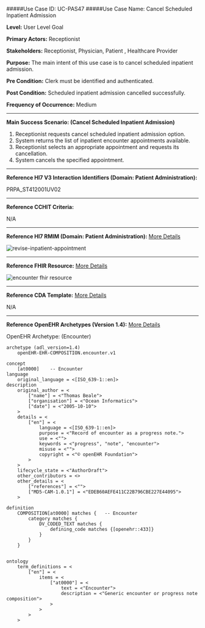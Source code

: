 #####Use Case ID: UC-PAS47
#####Use Case Name: Cancel Scheduled Inpatient Admission

**Level:**                     User Level Goal

**Primary Actors:**            Receptionist

**Stakeholders:**              Receptionist, Physician, Patient , Healthcare Provider

**Purpose:**                   The main intent of this use case is to cancel scheduled inpatient admission.

**Pre Condition:**             Clerk must be identified and authenticated. 

**Post Condition:**            Scheduled inpatient admission cancelled successfully.

**Frequency of Occurrence:**   Medium
__________________________________________________________
**Main Success Scenario: (Cancel Scheduled Inpatient Admission)**

1. Receptionist requests cancel scheduled inpatient admission option.
2. System returns the list of inpatient encounter appointments available.
3. Receptionist selects an appropriate appointment and requests its cancellation.
4. System cancels the specified appointment.

________________________________________________________________________
**Reference Hl7 V3 Interaction Identifiers (Domain: Patient Administration):**

PRPA_ST412001UV02
_______________________________________________________________
**Reference CCHIT Criteria:**

N/A
_______________________________________________________________
**Reference Hl7 RMIM (Domain: Patient Administration):**
[More Details](http://www.hl7.org/implement/standards/product_brief.cfm?product_id=306)

![revise-inpatient-appointment](https://f.cloud.github.com/assets/5391320/1370047/90debed2-3a0d-11e3-843c-18fceb99dfcb.png)
_______________________________________________________________
**Reference FHIR Resource:**
[More Details](http://www.hl7.org/implement/standards/fhir/resourcelist.html)

![encounter fhir resource](https://f.cloud.github.com/assets/5391320/1369999/74cb4914-3a0c-11e3-8d49-1317a89cc65d.png)
_______________________________________________________________
**Reference CDA Template:**
[More Details](http://www.hl7.org/Special/committees/structure/index.cfm)

N/A
_______________________________________________________________
**Reference OpenEHR Archetypes (Version 1.4):**
[More Details](http://www.openehr.org/ckm/)

OpenEHR Archetype: (Encounter)

``` Archetype
archetype (adl_version=1.4)
	openEHR-EHR-COMPOSITION.encounter.v1

concept
	[at0000]	-- Encounter
language
	original_language = <[ISO_639-1::en]>
description
	original_author = <
		["name"] = <"Thomas Beale">
		["organisation"] = <"Ocean Informatics">
		["date"] = <"2005-10-10">
	>
	details = <
		["en"] = <
			language = <[ISO_639-1::en]>
			purpose = <"Record of encounter as a progress note.">
			use = <"">
			keywords = <"progress", "note", "encounter">
			misuse = <"">
			copyright = <"© openEHR Foundation">
		>
	>
	lifecycle_state = <"AuthorDraft">
	other_contributors = <>
	other_details = <
		["references"] = <"">
		["MD5-CAM-1.0.1"] = <"EDEB60AEFE411C22B796CBE227E44095">
	>

definition
	COMPOSITION[at0000] matches {	-- Encounter
		category matches {
			DV_CODED_TEXT matches {
				defining_code matches {[openehr::433]}
			}
		}
	}


ontology
	term_definitions = <
		["en"] = <
			items = <
				["at0000"] = <
					text = <"Encounter">
					description = <"Generic encounter or progress note composition">
				>
			>
		>
	>
```




